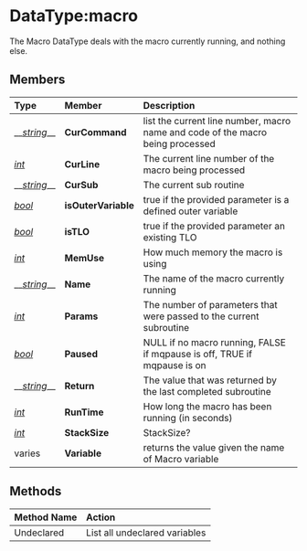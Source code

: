 # DataType:macro

The Macro DataType deals with the macro currently running, and nothing else.

## Members

| **Type** | **Member** | **Description** |
| :--- | :--- | :--- |
| \_\_[_string_](datatype-string.md)\_\_ | **CurCommand** | list the current line number, macro name and code of the macro being processed |
| [_int_](datatype-int.md) | **CurLine** | The current line number of the macro being processed |
| \_\_[_string_](datatype-string.md)\_\_ | **CurSub** | The current sub routine |
| [_bool_](datatype-bool.md) | **isOuterVariable** | true if the provided parameter is a defined outer variable |
| [_bool_](datatype-bool.md) | **isTLO** | true if the provided parameter an existing TLO |
| [_int_](datatype-int.md) | **MemUse** | How much memory the macro is using |
| \_\_[_string_](datatype-string.md)\_\_ | **Name** | The name of the macro currently running |
| [_int_](datatype-int.md) | **Params** | The number of parameters that were passed to the current subroutine |
| [_bool_](datatype-bool.md) | **Paused** | NULL if no macro running, FALSE if mqpause is off, TRUE if mqpause is on |
| \_\_[_string_](datatype-string.md)\_\_ | **Return** | The value that was returned by the last completed subroutine |
| [_int_](datatype-int.md) | **RunTime** | How long the macro has been running \(in seconds\) |
| [_int_](datatype-int.md) | **StackSize** | StackSize? |
| varies | **Variable** | returns the value given the name of Macro variable |

## Methods

| Method Name | Action |
| :--- | :--- |
| Undeclared | List all undeclared variables |

